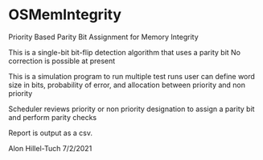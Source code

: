 # OSMemIntegrity
Priority Based Parity Bit Assignment for Memory Integrity


This is a single-bit bit-flip detection algorithm that uses a parity bit
No correction is possible at present

This is a simulation program to run multiple test runs
user can define word size in bits, probability of error, and allocation between priority and non priority

Scheduler reviews priority or non priority designation to assign a parity bit and perform parity checks

Report is output as a csv.

Alon Hillel-Tuch 7/2/2021
